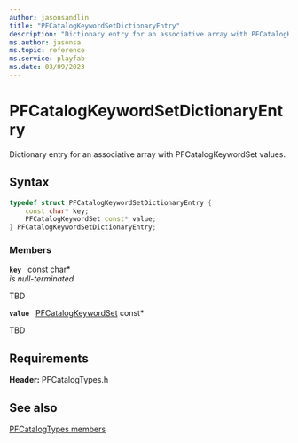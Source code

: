 ```yaml
---
author: jasonsandlin
title: "PFCatalogKeywordSetDictionaryEntry"
description: "Dictionary entry for an associative array with PFCatalogKeywordSet values."
ms.author: jasonsa
ms.topic: reference
ms.service: playfab
ms.date: 03/09/2023
---
```


# PFCatalogKeywordSetDictionaryEntry  

Dictionary entry for an associative array with PFCatalogKeywordSet values.  

## Syntax  
  
```cpp
typedef struct PFCatalogKeywordSetDictionaryEntry {  
    const char* key;  
    PFCatalogKeywordSet const* value;  
} PFCatalogKeywordSetDictionaryEntry;  
```
  
### Members  
  
**`key`** &nbsp; const char*  
*is null-terminated*  
  
TBD  
  
**`value`** &nbsp; [PFCatalogKeywordSet](pfcatalogkeywordset.md) const*  
  
TBD  
  
  
## Requirements  
  
**Header:** PFCatalogTypes.h
  
## See also  
[PFCatalogTypes members](../pfcatalogtypes_members.md)  

  
  
